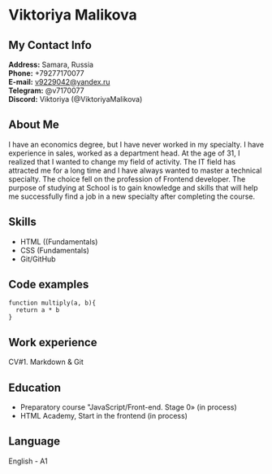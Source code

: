 # Viktoriya Malikova
## My Contact Info
**Address:** Samara, Russia  
**Phone:** +79277170077  
**E-mail:** v9229042@yandex.ru  
**Telegram:** @v7170077  
**Discord:** Viktoriya (@ViktoriyaMalikova)  
## About Me
I have an economics degree, but I have never worked in my specialty. I have experience in sales, worked as a department head. At the age of 31, I realized that I wanted to change my field of activity. The IT field has attracted me for a long time and I have always wanted to master a technical specialty. The choice fell on the profession of Frontend developer. The purpose of studying at School is to gain knowledge and skills that will help me successfully find a job in a new specialty after completing the course.
## Skills
* HTML ((Fundamentals)  
* CSS (Fundamentals)  
* Git/GitHub  
## Code examples
```
function multiply(a, b){
  return a * b
}
 ```
## Work experience
CV#1. Markdown & Git
## Education
* Preparatory course "JavaScript/Front-end. Stage 0» (in process)  
* HTML Academy, Start in the frontend (in process)  
## Language
English  - A1